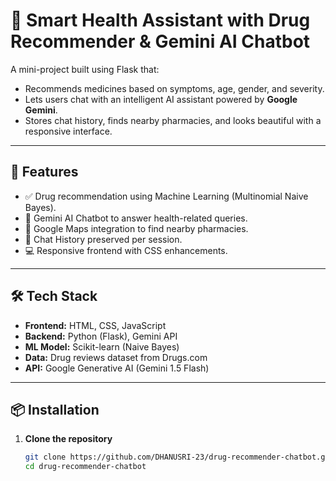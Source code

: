 # 💊 Smart Health Assistant with Drug Recommender & Gemini AI Chatbot

A mini-project built using Flask that:
- Recommends medicines based on symptoms, age, gender, and severity.
- Lets users chat with an intelligent AI assistant powered by **Google Gemini**.
- Stores chat history, finds nearby pharmacies, and looks beautiful with a responsive interface.

---

## 🚀 Features

- ✅ Drug recommendation using Machine Learning (Multinomial Naive Bayes).
- 🧠 Gemini AI Chatbot to answer health-related queries.
- 📍 Google Maps integration to find nearby pharmacies.
- 💬 Chat History preserved per session.
- 💻 Responsive frontend with CSS enhancements.

---

## 🛠️ Tech Stack

- **Frontend:** HTML, CSS, JavaScript  
- **Backend:** Python (Flask), Gemini API  
- **ML Model:** Scikit-learn (Naive Bayes)  
- **Data:** Drug reviews dataset from Drugs.com  
- **API:** Google Generative AI (Gemini 1.5 Flash)

---

## 📦 Installation

1. **Clone the repository**
   ```bash
   git clone https://github.com/DHANUSRI-23/drug-recommender-chatbot.git
   cd drug-recommender-chatbot
